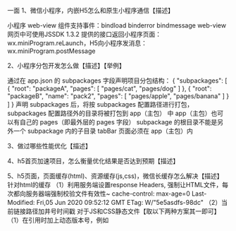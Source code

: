 一面
1、微信小程序，内嵌H5怎么和原生小程序通信【描述】

小程序 web-view 组件支持事件：bindload binderror bindmessage
web-view 网页中可使用JSSDK 1.3.2 提供的接口返回小程序页面：wx.miniProgram.reLaunch，H5向小程序发消息：wx.miniProgram.postMessage

2、小程序分包开发怎么做【描述】【举例】

通过在 app.json 的 subpackages 字段声明项目分包结构：
{
  "subpackages": [
    {
      "root": "packageA",
      "pages": [
        "pages/cat",
        "pages/dog"
      ]
    },
    {
      "root": "packageB",
      "name": "pack2",
      "pages": [
        "pages/apple",
        "pages/banana"
      ]
    }
  ]
}
声明 subpackages 后，将按 subpackages 配置路径进行打包，subpackages 配置路径外的目录将被打包到 app（主包） 中
app（主包）也可以有自己的 pages（即最外层的 pages 字段）
subpackage 的根目录不能是另外一个 subpackage 内的子目录
tabBar 页面必须在 app（主包）内

3、做过哪些性能优化【描述】

4、h5首页加速项目，怎么衡量优化结果是否达到预期【描述】

5、h5页面，页面缓存(html)、资源缓存(js,css)，微信长缓存怎么解决【描述】
针对html的缓存
（1）利用服务端设置response Headers, 强制让HTML文件，每次都向服务器端强制校验文件有效性~
cache-control: max-age=0
Last-Modified: Fri,05 Jun 2020 09:52:12 GMT
ETag: W/"5e5asdfs-98dc"
（2）当前链接路径加井号时间戳
对于JS和CSS静态文件【取以下两种方案其一即可】
（1）在引用时加上动态版本号，例如 <script src="index.js?v=2.5.0" />
（2）动态命名问题，例如利用webpack等打包工具生成HASH文件名 <script src="index.12321312.js" />

6、写个函数，判断一个字符串是否为手机靓号，手机靓号条件：有3个连续相同的数字如 '111' 或者 有4个依次递增1的数字 '1234'【编程】
解法1：枚举
将所有可能的靓号规则存入数组，逐一判断，扩展性较差，如果不是4位就难搞
解法2：正则
function isGoodPhone (phone) {
    let phoneReg = /^1\d{10}$/;
    let reg1 = /(.)\1{2,}/g;
    let reg2 = /(?:0(?=1)|1(?=2)|2(?=3)|3(?=4)|4(?=5)|5(?=6)|6(?=7)|7(?=8)|8(?=9)){3}/g;
    return phoneReg.test(phone) && (reg1.test(phone) || reg2.test(phone));
}

7、算法，写一个排序算法【编程】
// 冒泡排序
// 该算法的操作次数是一个等差数列 n + (n - 1) + (n - 2) + 1 ，去掉常数项以后得出时间复杂度是 O(n * n)
function bubble(arr) {
    if (!arr instanceof Array) return arr;
    arr = arr.slice();
    for (let i = arr.length - 1; i > 0; i--) {
        for (let j = 0; j < i; j++) {
            if (arr[j] > arr[j + 1]) {
                [arr[j], arr[j + 1]] = [arr[j + 1], arr[j]];
            }
        }
    }
    return arr;
}

8、vue-router vuex 等vue插件是怎么注入vue实例的？【描述】

9、vue-router 的 beforeEach 和 vue组件生命周期钩子之间的执行顺序【描述】

10、说一下vue响应式原理【描述】
Vue 响应式原理其实是在 vm._init() 中完成的，调用顺序 initState() --> initData() --> observe() 。observe() 就是响应式的入口函数。
（1）observe(value)：这个方法接收一个参数 value ，就是需要处理成响应式的对象；判断 value 是否为对象，如果不是直接返回；判断 value 对象是否有 __ob__ 属性，如果有直接返回；如果没有，创建 observer 对象；返回 observer 对象；
（2）Observer：给 value 对象定义不可枚举的 __ob__ 属性，记录当前的 observer 对象；数组的响应式处理，覆盖原生的 push/splice/unshift 等方法，它们会改变原数组，当这些方法被调用时会发送通知；对象的响应式处理，调用 walk 方法，遍历对象的每个属性，调用 defineReactive ；
（3）defineReactive：为每一个属性创建 dep 对象，如果当前属性的值是对象，再调用 observe ；定义 getter ，收集依赖，返回属性的值；定义 setter ，保存新值，如果新值是对象，调用 observe，派发更新(发送通知)，调用 dep.notify() ;
（4）依赖收集：在 Watcher 对象的 get 方法中调用 pushTarget 记录 Dep.target 属性；访问 data 中的成员时收集依赖， defineReactive 的 getter 中收集依赖；把属性对应的 watcher 对象添加到 dep 的 subs 数组中；给 childOb 收集依赖，目的是子对象添加和删除成员时发送通知；
（5）Watcher：dep.notify 在调用 watcher 对象的 update() 方法时，调用 queueWatcher() ，判断 watcher 是否被处理，如果没有的话添加到 queue 队列中，并调用 flushSchedulerQueue() : 触发 beforeUpdate 钩子，调用 watcher.run() , run() --> get() --> getter() --> updateComponent ，清空上一次的依赖，触发 actived 钩子，触发 updated 钩子。

11、vue的组件化是如何实现的【描述】
一个 Vue 组件就是一个拥有预定义选项的一个 Vue 实例
一个组件可以组成页面上一个功能完备的区域，组件可以包含脚本、样式、模板
先创建父组件再创建子组件，先挂载子组件再挂载父组件
组件注册方式：全局注册和局部注册
全局注册，通过 Vue.component ，然后通过 Vue.extend 将组件配置转换为组件的构造函数，记录到 this.options.components.comp 里
（1）创建一个唯一值的cid ，目的是创建一个包裹着子构造函数通过原型继承并且能够缓存它们
（2）保存Vue构造函数，从缓存中加载组件的构造函数
（3）给 Sub 初始化一个 VueComponent 构造函数，内部调用 _init() 初始化
（4）Sub 原型继承自 Vue ，然后cid自增并记录到 Sub.cid ，合并 options
（5）初始化子组件的 props computed , 将 extend mixin use 等静态方法继承到 Sub
（6）把组件构造函数保存到 Ctor.options.components.comp = Ctor
（7）最后把组件的构造函数缓存到 options._Ctor ，返回 Sub

12、vuex 怎么使用，实现原理【描述】【举例】
使用：
访问 state : this.$store.state.count
访问 getters : this.$store.getters.getCount
触发 mutations : this.$store.commit('increate', 2)
触发 actions : this.$store.dispatch('increateAsync', 5)
还有为了方便使用的 mapState mapGetters mapMutations mapActions
{
  computed: {
    ...mapState('cart', 'cartProducts')
  },
  methods: {
    ...mapMutations('cart', 'deleteFromCart')
  }
}
原理：
可以通过 Vue.use(Vuex) 注册，所以要实现一个对象 Vuex，这个对象包含一个 install 方法
install 方法用于保存 Vue 构造函数，并往 Vue 原型上注册 $store 属性，_Vue.prototype.$store = this.$options.store
然后实现一个 Vuex.Store 类，包含 state getters mutations actions 等属性和方法
实现 state 属性的关键是设置它为响应式数据，this.state = _Vue.observable(state)
实现 getters 的关键是 遍历用户的 getters，为每一个 key 设置 Object.defineProperty 设置 get 方法
然后分别定义 commit 和 dispatch 方法

13、Object.defineProperty 在实际业务中有什么应用？【举例】
可以针对它的特性来说：
value: 设置属性的值
writable: 值是否可以重写。true | false
enumerable: 目标属性是否可以被枚举。true | false
configurable: 目标属性是否可以被删除或是否可以再次修改特性 true | false
getter 是一种获得属性值的方法
setter 是一种设置属性值的方法
在特性中使用 get/set 属性来定义对应的方法
注意：当使用了getter 或 setter 方法，不允许使用 writable 和 value 这两个属性

14、webpack的plugin是怎么实现的【描述】【举例】
开发 Plugin 的思路：
plugin 是通过钩子机制实现的，我们可以在不同的事件节点上挂载不同的任务，就可以扩展一个插件
插件必须是一个函数或者是一个包含 apply 方法的对象
一般可以把插件定义为一个类型，在类型中定义一个 apply 方法
apply 方法接收一个 compiler 参数，包含了这次构建的所有配置信息，通过这个对象注册钩子函数
通过 compiler.hooks.emit.tap 注册钩子函数（emit也可以为其他事件），钩子函数第一个参数为插件名称，第二个参数 compilation 为此次打包的上下文，根据 compilation.assets 就可以拿到此次打包的资源，做一些相应的逻辑处理

15、做的 nuxt 项目，是实时渲染还是后台异步渲染【描述】
使用 asyncData 钩子就是实时渲染16、nuxt应用性能问题瓶颈是什么，怎么优化【描述】【举例】
主要性能问题：
Nuxt 服务端渲染应用最大的性能问题在于 Node 服务端渲染性能，模板转换是 cpu 密集型的操作，node 又是单线程的，并发一高，cpu 就会飙到 100%。
客户端的每次 request 都会到 node 服务器中，触发后端渲染。渲染服务器引入 renderer 和相应的 vue 应用，根据 route 找到相应的组件和数据，拉组件再拉数据（可能是异步的），加载组件产生 DOM，然后再使用 renderToString 吐给 response 。
优化方法：
缓存（页面缓存、组件缓存、API数据缓存）
服务器集群分布式（提高机器的处理数量）
控制好首屏模块化个数，对返回的结果进行精简，最小化，保证吐出到浏览器的内容足够小。就是说并不要对所有模块都做 SSR ，需要首屏呈现的/需要爬虫爬的，就做直出，其他部分做 CSR 就行了